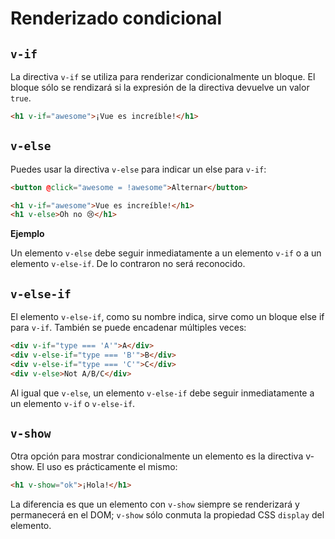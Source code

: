 <script setup>
  import Alternate from '../components/conditional/Alternate.vue'
</script>

# Renderizado condicional

## `v-if`

La directiva `v-if` se utiliza para renderizar condicionalmente un bloque. El bloque sólo se rendizará si la expresión de la directiva devuelve un valor `true`.

```html
<h1 v-if="awesome">¡Vue es increíble!</h1>
```

## `v-else`

Puedes usar la directiva `v-else` para indicar un else para `v-if`:

```html
<button @click="awesome = !awesome">Alternar</button>

<h1 v-if="awesome">Vue es increíble!</h1>
<h1 v-else>Oh no 😢</h1>
```

**Ejemplo**
<Alternate />

Un elemento `v-else` debe seguir inmediatamente a un elemento `v-if` o a un elemento `v-else-if`. De lo contraron no será reconocido.

## `v-else-if`

El elemento `v-else-if`, como su nombre indica, sirve como un bloque else if para `v-if`. También se puede encadenar múltiples veces:

```html
<div v-if="type === 'A'">A</div>
<div v-else-if="type === 'B'">B</div>
<div v-else-if="type === 'C'">C</div>
<div v-else>Not A/B/C</div>
```

Al igual que `v-else`, un elemento `v-else-if` debe seguir inmediatamente a un elemento `v-if` o `v-else-if`.

## `v-show`

Otra opción para mostrar condicionalmente un elemento es la directiva v-show. El uso es prácticamente el mismo:

```html
<h1 v-show="ok">¡Hola!</h1>
```

La diferencia es que un elemento con `v-show` siempre se renderizará y permanecerá en el DOM; `v-show` sólo conmuta la propiedad CSS `display` del elemento.

